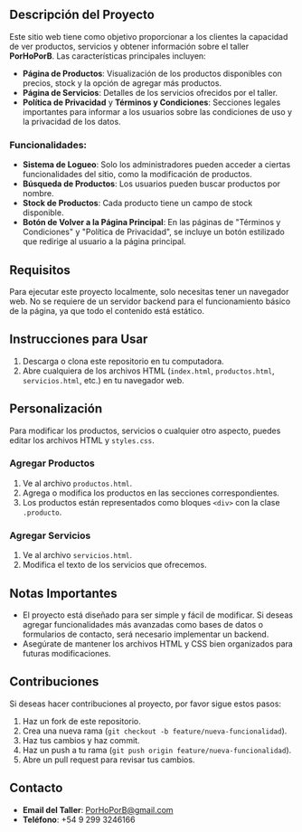 
## Descripción del Proyecto

Este sitio web tiene como objetivo proporcionar a los clientes la capacidad de ver productos, servicios y obtener información sobre el taller **PorHoPorB**. Las características principales incluyen:

- **Página de Productos**: Visualización de los productos disponibles con precios, stock y la opción de agregar más productos.
- **Página de Servicios**: Detalles de los servicios ofrecidos por el taller.
- **Política de Privacidad** y **Términos y Condiciones**: Secciones legales importantes para informar a los usuarios sobre las condiciones de uso y la privacidad de los datos.

### Funcionalidades:

- **Sistema de Logueo**: Solo los administradores pueden acceder a ciertas funcionalidades del sitio, como la modificación de productos.
- **Búsqueda de Productos**: Los usuarios pueden buscar productos por nombre.
- **Stock de Productos**: Cada producto tiene un campo de stock disponible.
- **Botón de Volver a la Página Principal**: En las páginas de "Términos y Condiciones" y "Política de Privacidad", se incluye un botón estilizado que redirige al usuario a la página principal.

## Requisitos

Para ejecutar este proyecto localmente, solo necesitas tener un navegador web. No se requiere de un servidor backend para el funcionamiento básico de la página, ya que todo el contenido está estático.

## Instrucciones para Usar

1. Descarga o clona este repositorio en tu computadora.
2. Abre cualquiera de los archivos HTML (`index.html`, `productos.html`, `servicios.html`, etc.) en tu navegador web.

## Personalización

Para modificar los productos, servicios o cualquier otro aspecto, puedes editar los archivos HTML y `styles.css`.

### Agregar Productos

1. Ve al archivo `productos.html`.
2. Agrega o modifica los productos en las secciones correspondientes.
3. Los productos están representados como bloques `<div>` con la clase `.producto`.

### Agregar Servicios

1. Ve al archivo `servicios.html`.
2. Modifica el texto de los servicios que ofrecemos.

## Notas Importantes

- El proyecto está diseñado para ser simple y fácil de modificar. Si deseas agregar funcionalidades más avanzadas como bases de datos o formularios de contacto, será necesario implementar un backend.
- Asegúrate de mantener los archivos HTML y CSS bien organizados para futuras modificaciones.

## Contribuciones

Si deseas hacer contribuciones al proyecto, por favor sigue estos pasos:

1. Haz un fork de este repositorio.
2. Crea una nueva rama (`git checkout -b feature/nueva-funcionalidad`).
3. Haz tus cambios y haz commit.
4. Haz un push a tu rama (`git push origin feature/nueva-funcionalidad`).
5. Abre un pull request para revisar tus cambios.

## Contacto

- **Email del Taller**: PorHoPorB@gmail.com
- **Teléfono**: +54 9 299 3246166
